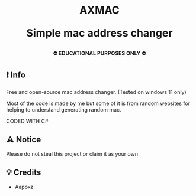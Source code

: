 <h1 align="center">
  AXMAC

  Simple mac address changer
</h1>
<h4 align="center">
  ⛔ EDUCATIONAL PURPOSES ONLY ⛔
</h4>

## ❗ Info

Free and open-source mac address changer. (Tested on windows 11 only)

Most of the code is made by me but some of it is from random websites for helping to understand generating random mac.

CODED WITH C#

## ⚠️ Notice
Please do not steal this project or claim it as your own
## 💡 Credits
- Aapoxz

